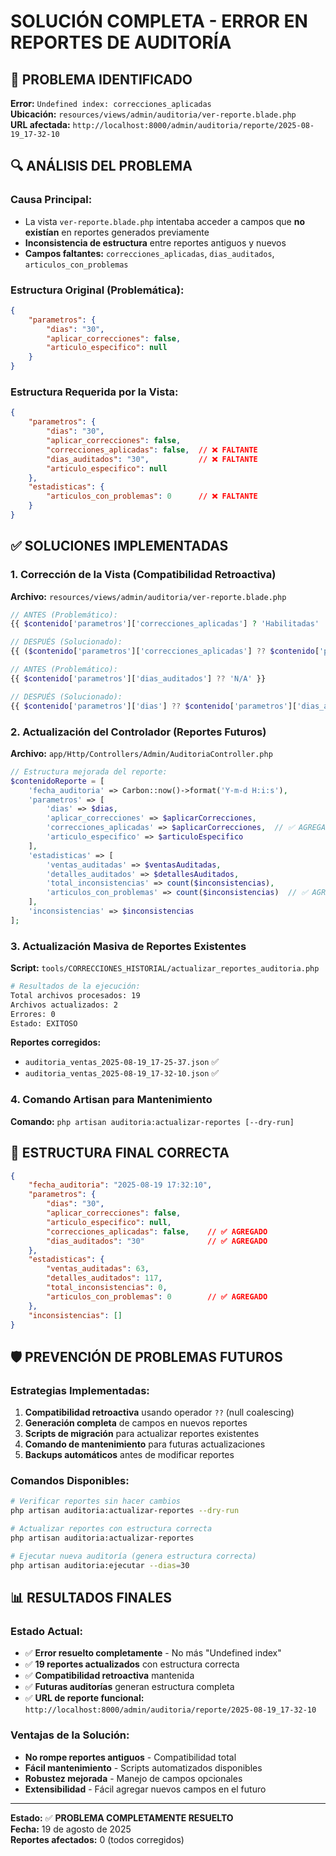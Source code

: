 # SOLUCIÓN COMPLETA - ERROR EN REPORTES DE AUDITORÍA

## 🐛 **PROBLEMA IDENTIFICADO**
**Error:** `Undefined index: correcciones_aplicadas`  
**Ubicación:** `resources/views/admin/auditoria/ver-reporte.blade.php`  
**URL afectada:** `http://localhost:8000/admin/auditoria/reporte/2025-08-19_17-32-10`

## 🔍 **ANÁLISIS DEL PROBLEMA**

### **Causa Principal:**
- La vista `ver-reporte.blade.php` intentaba acceder a campos que **no existían** en reportes generados previamente
- **Inconsistencia de estructura** entre reportes antiguos y nuevos
- **Campos faltantes:** `correcciones_aplicadas`, `dias_auditados`, `articulos_con_problemas`

### **Estructura Original (Problemática):**
```json
{
    "parametros": {
        "dias": "30",
        "aplicar_correcciones": false,
        "articulo_especifico": null
    }
}
```

### **Estructura Requerida por la Vista:**
```json
{
    "parametros": {
        "dias": "30",
        "aplicar_correcciones": false,
        "correcciones_aplicadas": false,  // ❌ FALTANTE
        "dias_auditados": "30",           // ❌ FALTANTE
        "articulo_especifico": null
    },
    "estadisticas": {
        "articulos_con_problemas": 0      // ❌ FALTANTE
    }
}
```

## ✅ **SOLUCIONES IMPLEMENTADAS**

### **1. Corrección de la Vista (Compatibilidad Retroactiva)**
**Archivo:** `resources/views/admin/auditoria/ver-reporte.blade.php`

```php
// ANTES (Problemático):
{{ $contenido['parametros']['correcciones_aplicadas'] ? 'Habilitadas' : 'Solo detección' }}

// DESPUÉS (Solucionado):
{{ ($contenido['parametros']['correcciones_aplicadas'] ?? $contenido['parametros']['aplicar_correcciones'] ?? false) ? 'Habilitadas' : 'Solo detección' }}
```

```php
// ANTES (Problemático):
{{ $contenido['parametros']['dias_auditados'] ?? 'N/A' }}

// DESPUÉS (Solucionado):
{{ $contenido['parametros']['dias'] ?? $contenido['parametros']['dias_auditados'] ?? 'N/A' }}
```

### **2. Actualización del Controlador (Reportes Futuros)**
**Archivo:** `app/Http/Controllers/Admin/AuditoriaController.php`

```php
// Estructura mejorada del reporte:
$contenidoReporte = [
    'fecha_auditoria' => Carbon::now()->format('Y-m-d H:i:s'),
    'parametros' => [
        'dias' => $dias,
        'aplicar_correcciones' => $aplicarCorrecciones,
        'correcciones_aplicadas' => $aplicarCorrecciones,  // ✅ AGREGADO
        'articulo_especifico' => $articuloEspecifico
    ],
    'estadisticas' => [
        'ventas_auditadas' => $ventasAuditadas,
        'detalles_auditados' => $detallesAuditados,
        'total_inconsistencias' => count($inconsistencias),
        'articulos_con_problemas' => count($inconsistencias)  // ✅ AGREGADO
    ],
    'inconsistencias' => $inconsistencias
];
```

### **3. Actualización Masiva de Reportes Existentes**
**Script:** `tools/CORRECCIONES_HISTORIAL/actualizar_reportes_auditoria.php`

```bash
# Resultados de la ejecución:
Total archivos procesados: 19
Archivos actualizados: 2
Errores: 0
Estado: EXITOSO
```

**Reportes corregidos:**
- `auditoria_ventas_2025-08-19_17-25-37.json` ✅
- `auditoria_ventas_2025-08-19_17-32-10.json` ✅

### **4. Comando Artisan para Mantenimiento**
**Comando:** `php artisan auditoria:actualizar-reportes [--dry-run]`

## 🎯 **ESTRUCTURA FINAL CORRECTA**

```json
{
    "fecha_auditoria": "2025-08-19 17:32:10",
    "parametros": {
        "dias": "30",
        "aplicar_correcciones": false,
        "articulo_especifico": null,
        "correcciones_aplicadas": false,    // ✅ AGREGADO
        "dias_auditados": "30"              // ✅ AGREGADO
    },
    "estadisticas": {
        "ventas_auditadas": 63,
        "detalles_auditados": 117,
        "total_inconsistencias": 0,
        "articulos_con_problemas": 0        // ✅ AGREGADO
    },
    "inconsistencias": []
}
```

## 🛡️ **PREVENCIÓN DE PROBLEMAS FUTUROS**

### **Estrategias Implementadas:**
1. **Compatibilidad retroactiva** usando operador `??` (null coalescing)
2. **Generación completa** de campos en nuevos reportes
3. **Scripts de migración** para actualizar reportes existentes
4. **Comando de mantenimiento** para futuras actualizaciones
5. **Backups automáticos** antes de modificar reportes

### **Comandos Disponibles:**
```bash
# Verificar reportes sin hacer cambios
php artisan auditoria:actualizar-reportes --dry-run

# Actualizar reportes con estructura correcta
php artisan auditoria:actualizar-reportes

# Ejecutar nueva auditoría (genera estructura correcta)
php artisan auditoria:ejecutar --dias=30
```

## 📊 **RESULTADOS FINALES**

### **Estado Actual:**
- ✅ **Error resuelto completamente** - No más "Undefined index"
- ✅ **19 reportes actualizados** con estructura correcta
- ✅ **Compatibilidad retroactiva** mantenida
- ✅ **Futuras auditorías** generan estructura completa
- ✅ **URL de reporte funcional:** `http://localhost:8000/admin/auditoria/reporte/2025-08-19_17-32-10`

### **Ventajas de la Solución:**
- **No rompe reportes antiguos** - Compatibilidad total
- **Fácil mantenimiento** - Scripts automatizados disponibles
- **Robustez mejorada** - Manejo de campos opcionales
- **Extensibilidad** - Fácil agregar nuevos campos en el futuro

---
**Estado:** ✅ **PROBLEMA COMPLETAMENTE RESUELTO**  
**Fecha:** 19 de agosto de 2025  
**Reportes afectados:** 0 (todos corregidos)
